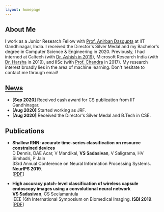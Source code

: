 ```yaml
---
layout: homepage
---
```


## About Me

I work as a Junior Research Fellow with [Prof. Anirban Dasgupta](https://sites.google.com/site/anirbandasgupta) at IIT Gandhinagar, India. I received the Director's Silver Medal and my Bachelor's degree in Computer Science & Engineering in 2020. Previously, I had interned at Caltech (with [Dr. Ashish in 2019](https://sites.astro.caltech.edu/~aam/)), Microsoft Research India (with [Dr. Harsha](http://harsha-simhadri.org/) in 2019), and IISc (with [Prof. Chandra](https://sites.google.com/site/chandrasekharseelamantula/) in 2017). My research interest broadly lies in the area of machine learning. Don't hesitate to contact me through email!

## [News](https://vinusankars.github.io/news)

- **[Sep 2020]** Received cash award for CS publication from IIT Gandhinagar.
- **[Aug 2020]** Started working as JRF.
- **[Aug 2020]** Received the Director's Silver Medal and B.Tech in CSE.

## Publications


- **Shallow RNN: accurate time-series classification on resource constrained devices**
  <br>
  D Dennis, DAE Acar, V Mandikal, **VS Sadasivan**, V Saligrama, HV Simhadri, P Jain
  <br>
  33rd Annual Conference on Neural Information Processing Systems. **NeurIPS 2019**.
  <br>
  [[PDF](http://papers.nips.cc/paper/9451-shallow-rnn-accurate-time-series-classification-on-resource-constrained-devices.pdf)]

- **High accuracy patch-level classification of wireless capsule endoscopy images using a convolutional neural network**
  <br>
  **VS Sadasivan**, CS Seelamantula
  <br>
  IEEE 16th International Symposium on Biomedical Imaging. **ISBI 2019**.
  <br>
  [[PDF](https://ieeexplore.ieee.org/abstract/document/8759324/)]

<!--
## Selected Talks

- **Learning to Self-Train for Semi-Supervised Few-Shot Classification**
  <br>
  NeurIPS Official Meetups
  <br>
  Beijing, China, December 2019 [[Slides](https://people.mpi-inf.mpg.de/~yaliu/files/learning-to-self-train-slides.pdf)]

- **Multi-Class Incremental Learning**
  <br>
  School of Computer Science and Engineering, Nanyang Technological University
  <br>
  Singapore, July 2019 [[Slides](https://people.mpi-inf.mpg.de/~yaliu/files/multi-class-incremental-learning.pdf)]

- **Meta-Transfer Learning for Few-Shot Learning**
  <br>
  School of Computing, National University of Singapore
  <br>
  Singapore, April 2019 [[Slides](https://people.mpi-inf.mpg.de/~yaliu/files/meta-transfer-learning-slides.pdf)]

## Services

- Co-organizer: [ACM MM Asia 2020](https://mmasia2020.org/).
- Conference Reviewers: [NeurIPS 2020](https://neurips.cc/Conferences/2020), and [CVPR 2020](http://cvpr2020.thecvf.com/).
- Journal Reviewers: [T-PAMI](https://ieeexplore.ieee.org/xpl/RecentIssue.jsp?punumber=34), and [IJCV](https://www.springer.com/journal/11263).
-->
